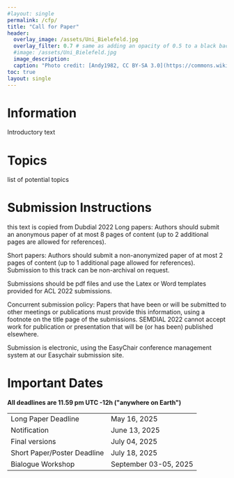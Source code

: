 ```yaml
---
#layout: single
permalink: /cfp/
title: "Call for Paper"
header:
  overlay_image: /assets/Uni_Bielefeld.jpg
  overlay_filter: 0.7 # same as adding an opacity of 0.5 to a black background
  #image: /assets/Uni_Bielefeld.jpg
  image_description: 
  caption: "Photo credit: [Andy1982, CC BY-SA 3.0](https://commons.wikimedia.org/wiki/File:Uni_Bielefeld.jpg) via Wikimedia Commons"
toc: true
layout: single
---
```


# Information
Introductory text
# Topics
list of potential topics
# Submission Instructions
this text is copied from Dubdial 2022
Long papers: Authors should submit an anonymous paper of at most 8 pages of content (up to 2 additional pages are allowed for references).

Short papers: Authors should submit a non-anonymized paper of at most 2 pages of content (up to 1 additional page allowed for references). Submission to this track can be non-archival on request.

Submissions should be pdf files and use the Latex or Word templates provided for ACL 2022 submissions.

Concurrent submission policy: Papers that have been or will be submitted to other meetings or publications must provide this information, using a footnote on the title page of the submissions. SEMDIAL 2022 cannot accept work for publication or presentation that will be (or has been) published elsewhere.

Submission is electronic, using the EasyChair conference management system at our Easychair submission site. 
# Important Dates
**All deadlines are 11.59 pm UTC -12h ("anywhere on Earth")**

|                            |               | 
| -------------------------- | ------------- |
| Long Paper Deadline        |  May 16, 2025|   
| Notification | June 13, 2025 |
| Final versions      | July 04, 2025 |
| Short Paper/Poster Deadline | July 18, 2025  |
| Bialogue Workshop | September 03-05, 2025 |

